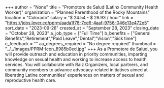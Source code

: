 +++
author = "None"
title = "Promotore de Salud (Latinx Community Health Worker)"
organization = "Planned Parenthood of the Rocky Mountains"
location = "Colorado"
salary = "$ 24.54 - $ 26.93 / hour"
link = "https://jobs.lever.co/pprm/aada1f76-7ce6-4aaf-9756-046c13e472e5"
sort_date = "2023-09-28"
created_at = "September 28, 2023"
closing_date = "October 28, 2023"
a_job_type = ["Full Time"]
b_benefits = ["General Benefits","Retirement","Paid Leave","Dental","Vision","Sick time"]
c_feedback = ""
aa_degrees_required = "No degree required"
thumbnail = "../../images/PPRM-Icon_8985b0ed.jpg"
+++
As a Promotore de Salud, you will provide outreach and education in priority communities, imparting knowledge on sexual health and working to increase access to health services. You will collaborate with Raiz Organizers, local partners, and community members to advance advocacy-related initiatives aimed at liberating Latine communities' experiences on matters of sexual and reproductive health care.